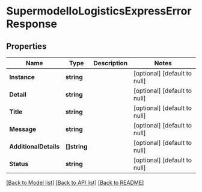 # SupermodelIoLogisticsExpressErrorResponse

## Properties
Name | Type | Description | Notes
------------ | ------------- | ------------- | -------------
**Instance** | **string** |  | [optional] [default to null]
**Detail** | **string** |  | [optional] [default to null]
**Title** | **string** |  | [optional] [default to null]
**Message** | **string** |  | [optional] [default to null]
**AdditionalDetails** | **[]string** |  | [optional] [default to null]
**Status** | **string** |  | [optional] [default to null]

[[Back to Model list]](../README.md#documentation-for-models) [[Back to API list]](../README.md#documentation-for-api-endpoints) [[Back to README]](../README.md)

